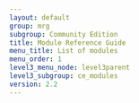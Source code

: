 ```yaml
---
layout: default
group: mrg
subgroup: Community Edition
title: Module Reference Guide
menu_title: List of modules
menu_order: 1
level3_menu_node: level3parent
level3_subgroup: ce_modules
version: 2.2
---
```

